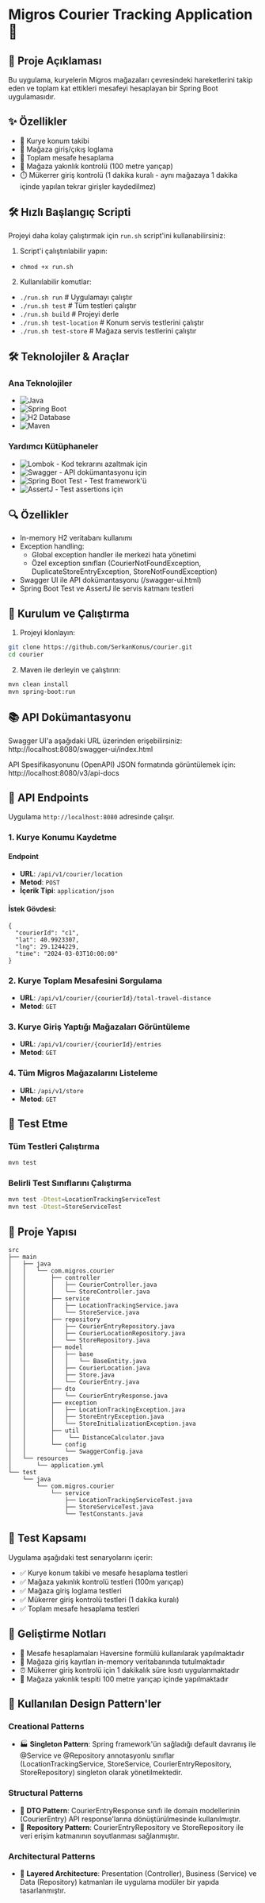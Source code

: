 # Migros Courier Tracking Application 🚚

## 📝 Proje Açıklaması

Bu uygulama, kuryelerin Migros mağazaları çevresindeki hareketlerini takip eden ve toplam kat ettikleri mesafeyi hesaplayan bir Spring Boot uygulamasıdır.

## ✨ Özellikler

- 📍 Kurye konum takibi
- 🏪 Mağaza giriş/çıkış loglama
- 📏 Toplam mesafe hesaplama
- 🎯 Mağaza yakınlık kontrolü (100 metre yarıçap)
- ⏱️ Mükerrer giriş kontrolü (1 dakika kuralı - aynı mağazaya 1 dakika içinde yapılan tekrar girişler kaydedilmez)

## 🛠️ Hızlı Başlangıç Scripti

Projeyi daha kolay çalıştırmak için `run.sh` script'ini kullanabilirsiniz:

1. Script'i çalıştırılabilir yapın:
- `chmod +x run.sh`

2. Kullanılabilir komutlar:

- `./run.sh run`           # Uygulamayı çalıştır
- `./run.sh test`         # Tüm testleri çalıştır
- `./run.sh build`        # Projeyi derle
- `./run.sh test-location` # Konum servis testlerini çalıştır
- `./run.sh test-store`   # Mağaza servis testlerini çalıştır

## 🛠 Teknolojiler & Araçlar

### Ana Teknolojiler
- ![Java](https://img.shields.io/badge/Java-21-orange)
- ![Spring Boot](https://img.shields.io/badge/Spring%20Boot-3.x-brightgreen)
- ![H2 Database](https://img.shields.io/badge/H2%20Database-2.x-blue)
- ![Maven](https://img.shields.io/badge/Maven-3.x-red)

### Yardımcı Kütüphaneler
- ![Lombok](https://img.shields.io/badge/Lombok-1.18.x-red) - Kod tekrarını azaltmak için
- ![Swagger](https://img.shields.io/badge/Swagger-3.x-green) - API dokümantasyonu için
- ![Spring Boot Test](https://img.shields.io/badge/Spring%20Boot%20Test-3.x-brightgreen) - Test framework'ü
- ![AssertJ](https://img.shields.io/badge/AssertJ-3.x-yellow) - Test assertions için

## 🔍 Özellikler
- In-memory H2 veritabanı kullanımı
- Exception handling:
  - Global exception handler ile merkezi hata yönetimi
  - Özel exception sınıfları (CourierNotFoundException, DuplicateStoreEntryException, StoreNotFoundException)
- Swagger UI ile API dokümantasyonu (/swagger-ui.html)
- Spring Boot Test ve AssertJ ile servis katmanı testleri

## 🚀 Kurulum ve Çalıştırma

1. Projeyi klonlayın:
```bash
git clone https://github.com/SerkanKonus/courier.git
cd courier
```

2. Maven ile derleyin ve çalıştırın:

```bash
mvn clean install
mvn spring-boot:run
```

## 📚 API Dokümantasyonu

Swagger UI'a aşağıdaki URL üzerinden erişebilirsiniz:
http://localhost:8080/swagger-ui/index.html

API Spesifikasyonunu (OpenAPI) JSON formatında görüntülemek için:
http://localhost:8080/v3/api-docs

## 🔌 API Endpoints

Uygulama `http://localhost:8080` adresinde çalışır.

### 1. Kurye Konumu Kaydetme

#### Endpoint
- **URL**: `/api/v1/courier/location`
- **Metod**: `POST`
- **İçerik Tipi**: `application/json`

#### İstek Gövdesi:
```
{
  "courierId": "c1",
  "lat": 40.9923307,
  "lng": 29.1244229,
  "time": "2024-03-03T10:00:00"
}
```

### 2. Kurye Toplam Mesafesini Sorgulama
- **URL**: `/api/v1/courier/{courierId}/total-travel-distance`
- **Metod**: `GET`

### 3. Kurye Giriş Yaptığı Mağazaları Görüntüleme
- **URL**: `/api/v1/courier/{courierId}/entries`
- **Metod**: `GET`

### 4. Tüm Migros Mağazalarını Listeleme

- **URL**: `/api/v1/store`
- **Metod**: `GET`


## 🧪 Test Etme

### Tüm Testleri Çalıştırma
```bash
mvn test
```
### Belirli Test Sınıflarını Çalıştırma
```bash
mvn test -Dtest=LocationTrackingServiceTest
mvn test -Dtest=StoreServiceTest
```
## 📁 Proje Yapısı

```
src
├── main
│   ├── java
│   │   └── com.migros.courier
│   │       ├── controller
│   │       │   ├── CourierController.java
│   │       │   └── StoreController.java
│   │       ├── service
│   │       │   ├── LocationTrackingService.java
│   │       │   └── StoreService.java
│   │       ├── repository
│   │       │   ├── CourierEntryRepository.java
│   │       │   ├── CourierLocationRepository.java
│   │       │   └── StoreRepository.java
│   │       ├── model
│   │       │   ├── base
│   │       │   │   └── BaseEntity.java
│   │       │   ├── CourierLocation.java
│   │       │   ├── Store.java
│   │       │   └── CourierEntry.java
│   │       ├── dto
│   │       │   └── CourierEntryResponse.java
│   │       ├── exception
│   │       │   ├── LocationTrackingException.java
│   │       │   ├── StoreEntryException.java
│   │       │   └── StoreInitializationException.java
│   │       ├── util
│   │       │    └── DistanceCalculator.java
│   │       └── config
│   │           └── SwaggerConfig.java
│   └── resources
│       └── application.yml
└── test
    └── java
        └── com.migros.courier
            └── service
                ├── LocationTrackingServiceTest.java
                ├── StoreServiceTest.java
                └── TestConstants.java
```

## 🧪 Test Kapsamı

Uygulama aşağıdaki test senaryolarını içerir:

- ✅ Kurye konum takibi ve mesafe hesaplama testleri
- ✅ Mağaza yakınlık kontrolü testleri (100m yarıçap)
- ✅ Mağaza giriş loglama testleri
- ✅ Mükerrer giriş kontrolü testleri (1 dakika kuralı)
- ✅ Toplam mesafe hesaplama testleri

## 📝 Geliştirme Notları

- 🧮 Mesafe hesaplamaları Haversine formülü kullanılarak yapılmaktadır
- 💾 Mağaza giriş kayıtları in-memory veritabanında tutulmaktadır
- ⏰ Mükerrer giriş kontrolü için 1 dakikalık süre kısıtı uygulanmaktadır
- 📍 Mağaza yakınlık tespiti 100 metre yarıçap içinde yapılmaktadır

## 🎨 Kullanılan Design Pattern'ler

### Creational Patterns
- 🏭 **Singleton Pattern**: Spring framework'ün sağladığı default davranış ile @Service ve @Repository annotasyonlu sınıflar (LocationTrackingService, StoreService, CourierEntryRepository, StoreRepository) singleton olarak yönetilmektedir.

### Structural Patterns
- 🔄 **DTO Pattern**: CourierEntryResponse sınıfı ile domain modellerinin (CourierEntry) API response'larına dönüştürülmesinde kullanılmıştır.
- 🎯 **Repository Pattern**: CourierEntryRepository ve StoreRepository ile veri erişim katmanının soyutlanması sağlanmıştır.

### Architectural Patterns
- 🔲 **Layered Architecture**: Presentation (Controller), Business (Service) ve Data (Repository) katmanları ile uygulama modüler bir yapıda tasarlanmıştır.
